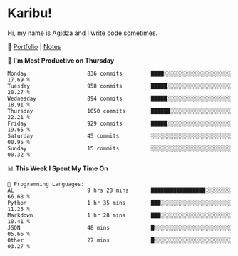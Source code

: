 # Karibu!
Hi, my name is Agidza and I write code sometimes.

🫧 [Portfolio](https://lynnagidza.github.io/) | [Notes](https://medium.com/me/stories/public)

<!--START_SECTION:waka-->
📅 **I'm Most Productive on Thursday** 

```text
Monday                   836 commits         ████░░░░░░░░░░░░░░░░░░░░░   17.69 % 
Tuesday                  958 commits         █████░░░░░░░░░░░░░░░░░░░░   20.27 % 
Wednesday                894 commits         █████░░░░░░░░░░░░░░░░░░░░   18.91 % 
Thursday                 1050 commits        ██████░░░░░░░░░░░░░░░░░░░   22.21 % 
Friday                   929 commits         █████░░░░░░░░░░░░░░░░░░░░   19.65 % 
Saturday                 45 commits          ░░░░░░░░░░░░░░░░░░░░░░░░░   00.95 % 
Sunday                   15 commits          ░░░░░░░░░░░░░░░░░░░░░░░░░   00.32 % 
```


📊 **This Week I Spent My Time On** 

```text
💬 Programming Languages: 
AL                       9 hrs 28 mins       █████████████████░░░░░░░░   66.68 % 
Python                   1 hr 35 mins        ███░░░░░░░░░░░░░░░░░░░░░░   11.25 % 
Markdown                 1 hr 28 mins        ███░░░░░░░░░░░░░░░░░░░░░░   10.41 % 
JSON                     48 mins             █░░░░░░░░░░░░░░░░░░░░░░░░   05.66 % 
Other                    27 mins             █░░░░░░░░░░░░░░░░░░░░░░░░   03.27 % 
```


<!--END_SECTION:waka-->
<!--#### 💟 **Digital Swag**
[![@agidza's Holopin board](https://holopin.me/agidza)](https://holopin.io/@agidza)
